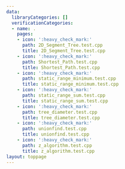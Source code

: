 ```yaml
---
data:
  libraryCategories: []
  verificationCategories:
  - name: .
    pages:
    - icon: ':heavy_check_mark:'
      path: 2D_Segment_Tree.test.cpp
      title: 2D_Segment_Tree.test.cpp
    - icon: ':heavy_check_mark:'
      path: Shortest_Path.test.cpp
      title: Shortest_Path.test.cpp
    - icon: ':heavy_check_mark:'
      path: static_range_minimum.test.cpp
      title: static_range_minimum.test.cpp
    - icon: ':heavy_check_mark:'
      path: static_range_sum.test.cpp
      title: static_range_sum.test.cpp
    - icon: ':heavy_check_mark:'
      path: tree_diameter.test.cpp
      title: tree_diameter.test.cpp
    - icon: ':heavy_check_mark:'
      path: unionfind.test.cpp
      title: unionfind.test.cpp
    - icon: ':heavy_check_mark:'
      path: z_algorithm.test.cpp
      title: z_algorithm.test.cpp
layout: toppage
---
```

